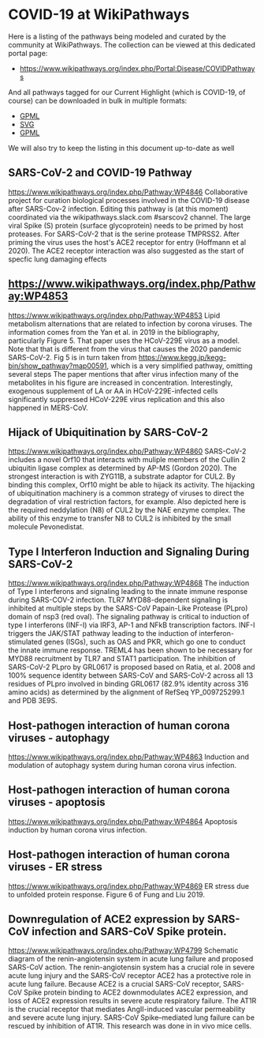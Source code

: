 # COVID-19 at WikiPathways
Here is a listing of the pathways being modeled and curated by the community at WikiPathways. The collection can be viewed at this dedicated portal page: 
* https://www.wikipathways.org/index.php/Portal:Disease/COVIDPathways

And all pathways tagged for our Current Highlight (which is COVID-19, of course) can be downloaded in bulk in multiple formats:
* [GPML](https://www.wikipathways.org//wpi/batchDownload.php?species=Homo%20sapiens&fileType=gpml&tag=Curation:CurrentHighlight)
* [SVG](https://www.wikipathways.org//wpi/batchDownload.php?species=Homo%20sapiens&fileType=svg&tag=Curation:CurrentHighlight)
* [GPML](https://www.wikipathways.org//wpi/batchDownload.php?species=Homo%20sapiens&fileType=png&tag=Curation:CurrentHighlight)

We will also try to keep the listing in this document up-to-date as well

## SARS-CoV-2 and COVID-19 Pathway
https://www.wikipathways.org/index.php/Pathway:WP4846
Collaborative project for curation biological processes involved in the COVID-19 disease after SARS-Cov-2 infection. Editing this pathway is (at this moment) coordinated via the wikipathways.slack.com #sarscov2 channel.
The large viral Spike (S) protein (surface glycoprotein) needs to be primed by host proteases. For SARS-CoV-2 that is the serine protease TMPRSS2. After priming the virus uses the host's ACE2 receptor for entry (Hoffmann et al 2020). The ACE2 receptor interaction was also suggested as the start of specfic lung damaging effects 

## https://www.wikipathways.org/index.php/Pathway:WP4853
https://www.wikipathways.org/index.php/Pathway:WP4853
Lipid metabolism alternations that are related to infection by corona viruses. The information comes from the Yan et al. in 2019 in the bibliography, particularly Figure 5. That paper uses the HCoV-229E virus as a model. Note that that is different from the virus that causes the 2020 pandemic SARS-CoV-2. Fig 5 is in turn taken from https://www.kegg.jp/kegg-bin/show_pathway?map00591, which is a very simplified pathway, omitting several steps The paper mentions that after virus infection many of the metabolites in his figure are increased in concentration. Interestingly, exogenous supplement of LA or AA in HCoV-229E-infected cells significantly suppressed HCoV-229E virus replication and this also happened in MERS-CoV.

## Hijack of Ubiquitination by SARS-CoV-2
https://www.wikipathways.org/index.php/Pathway:WP4860
SARS-CoV-2 includes a novel Orf10 that interacts with muliple members of the Cullin 2 ubiquitin ligase complex as determined by AP-MS (Gordon 2020). The strongest interaction is with ZYG11B, a substrate adaptor for CUL2. By binding this complex, Orf10 might be able to hijack its activity. The hijacking of ubiquitination machinery is a common strategy of viruses to direct the degradation of viral restriction factors, for example. Also depicted here is the required neddylation (N8) of CUL2 by the NAE enzyme complex. The ability of this enzyme to transfer N8 to CUL2 is inhibited by the small molecule Pevonedistat.

## Type I Interferon Induction and Signaling During SARS-CoV-2
https://www.wikipathways.org/index.php/Pathway:WP4868
The induction of Type I interferons and signaling leading to the innate immune response during SARS-COV-2 infection. TLR7 MYD88-dependent signaling is inhibited at multiple steps by the SARS-CoV Papain-Like Protease (PLpro) domain of nsp3 (red oval). The signaling pathway is critical to induction of type I interferons (INF-I) via IRF3, AP-1 and NFkB transcription factors. INF-I triggers the JAK/STAT pathway leading to the induction of interferon-stimulated genes (ISGs), such as OAS and PKR, which go one to conduct the innate immune response. TREML4 has been shown to be necessary for MYD88 recruitment by TLR7 and STAT1 participation. The inhibition of SARS-CoV-2 PLpro by GRL0617 is proposed based on Ratia, et al. 2008 and 100% sequence identity between SARS-CoV and SARS-CoV-2 across all 13 residues of PLpro involved in binding GRL0617 (82.9% identity across 316 amino acids) as determined by the alignment of RefSeq YP_009725299.1 and PDB 3E9S.

## Host-pathogen interaction of human corona viruses - autophagy
https://www.wikipathways.org/index.php/Pathway:WP4863
Induction and modulation of autophagy system during human corona virus infection.

## Host-pathogen interaction of human corona viruses - apoptosis
https://www.wikipathways.org/index.php/Pathway:WP4864
Apoptosis induction by human corona virus infection.

## Host-pathogen interaction of human corona viruses - ER stress
https://www.wikipathways.org/index.php/Pathway:WP4869
ER stress due to unfolded protein response. Figure 6 of Fung and Liu 2019. 

## Downregulation of ACE2 expression by SARS-CoV infection and SARS-CoV Spike protein.
https://www.wikipathways.org/index.php/Pathway:WP4799
Schematic diagram of the renin-angiotensin system in acute lung failure and proposed SARS-CoV action. The renin-angiotensin system has a crucial role in severe acute lung injury and the SARS-CoV receptor ACE2 has a protective role in acute lung failure. Because ACE2 is a crucial SARS-CoV receptor, SARS-CoV Spike protein binding to ACE2 downmodulates ACE2 expression, and loss of ACE2 expression results in severe acute respiratory failure. The AT1R is the crucial receptor that mediates AngII-induced vascular permeability and severe acute lung injury. SARS-CoV Spike–mediated lung failure can be rescued by inhibition of AT1R. This research was done in in vivo mice cells.
